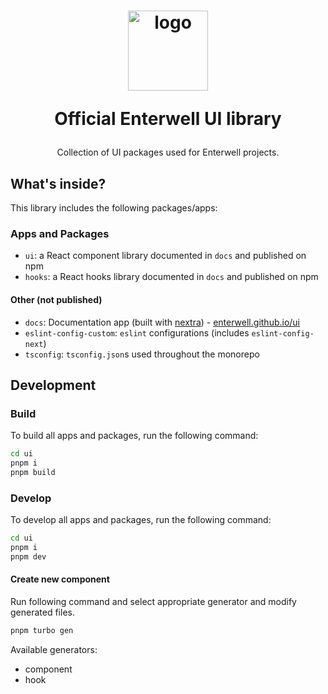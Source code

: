 <h1 align="center">
  <a style="display: inline-block;" href="https://enterwell.net" target="_blank">
    <picture>
      <source media="(prefers-color-scheme: dark)" srcset="https://enterwell.net/wp-content/uploads/2023/05/ew-logomark-monochrome-negative-256.x71089.svg">
      <img width="128" height="128" alt="logo" src="https://enterwell.net/wp-content/uploads/2023/05/ew-logomark-monochrome-positive-256.x71089.svg">
    </picture>
  </a>
  <p>Official Enterwell UI library</p>
</h1>

<p align="center">
    Collection of UI packages used for Enterwell projects.
</p>

## What's inside?

This library includes the following packages/apps:

### Apps and Packages

- `ui`: a React component library documented in `docs` and published on npm
- `hooks`: a React hooks library documented in `docs` and published on npm

#### Other (not published)

- `docs`: Documentation app (built with [nextra](https://nextra.site/)) - [enterwell.github.io/ui](https://enterwell.github.io/ui/)
- `eslint-config-custom`: `eslint` configurations (includes `eslint-config-next`)
- `tsconfig`: `tsconfig.json`s used throughout the monorepo

## Development

### Build

To build all apps and packages, run the following command:

```bash
cd ui
pnpm i
pnpm build
```

### Develop

To develop all apps and packages, run the following command:

```bash
cd ui
pnpm i
pnpm dev
```

#### Create new component

Run following command and select appropriate generator and modify generated files.

```bash
pnpm turbo gen
```

Available generators:

- component
- hook
